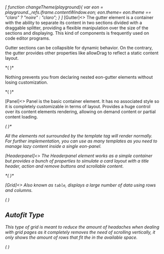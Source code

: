 *[
  function changeTheme(playground){
    var eon = playground._refs.iframe.contentWindow.eon;
    eon.theme= eon.theme == "claro" ? "noire" : "claro";
  }
]*
[Gutter]<>
The gutter element is a container with the ability to separate its content in two sections divided with a draggable splitter, providing a flexible manipulation over the size of the sections and displaying. This kind of components is frequently used on code editor programs.

Gutter sections can be collapsible for dynamic behavior. On the contrary, the gutter provides other properties like allowDrag to reflect a static content layout.

*(
<doc-playground label="Vertical gutter" format="true" html="true" js="true" css="true" selector="body">
  <template type="html">
    <doc-head>
      <script src='framework/doc-eon/eon/eon.js'></script>
      <script>
        eon.themeSchema = {
          claro: ["eon-gutter"]
        }
      </script>
      <script>
        eon.import([
          'framework/doc-eon/eon/ui/eon-gutter',
          'framework/doc-eon/custom/doc-playground/doc-showcase'
        ])
      </script>
      <style>
        body {
          display: flex;
          flex-wrap: wrap;
        }
        doc-showcase {
           width: 100%;
        }
        doc-showcase .doc-showcase-content {
          height: 250px;
          width: 100%;
        }
      </style>
  </doc-head>
  <doc-body>
    <doc-showcase>
      <eon-gutter type="horizontal" collapsible="true">
        <eon-section class="section">
          <div class="gutter-box blue"></div>
          <div class="gutter-box blue"></div>
          <div class="gutter-box blue"></div>
          <div class="gutter-box blue"></div>
        </eon-section>
        <eon-section>
          <div class="gutter-box orange"></div>
          <div class="gutter-box orange"></div>
          <div class="gutter-box orange"></div>
          <div class="gutter-box orange"></div>
        </eon-section>
      </eon-gutter>
    </doc-showcase>
  </doc-body>
  </template>
   <template type="css">
      .gutter-box {
          height: 50px;
          width: 50px;
          min-width: 50px;
          margin: 8px;
          background: #76bb72;
      }
      .blue {
        background-color: #7296bb !important;
      }

      .red {
        background-color: #b36a6a;
      }
  </template>
  <template type="footer">
    {"button":{"action":"changeTheme", "icon":"bubble-chart"}}
  </template>
</doc-playground>
)*


Nothing prevents you from declaring nested eon-gutter elements without losing customization.


*(
<doc-playground label="Nested gutter" format="true" html="true" js="true" css="true" selector="body">
  <template type="html">
    <doc-head>
      <script src='framework/doc-eon/eon/eon.js'></script>
      <script>
        eon.themeSchema = {
          claro: ["eon-gutter"]
        }
      </script>
      <script>
        eon.import([
          'framework/doc-eon/eon/ui/eon-gutter',
          'framework/doc-eon/custom/doc-playground/doc-showcase'
        ])
      </script>
      <style>
        body {
          display: flex;
          flex-wrap: wrap;
        }
        doc-showcase {
           width: 100%;
        }
        doc-showcase .doc-showcase-content {
          height: 350px;
          width: 100%;
        }
        .doc-showcase-title {
            display: none;
        }
      </style>
  </doc-head>
  <doc-body>
    <doc-showcase>
    <eon-gutter type="vertical" collapsible="true">
        <eon-section>
          <eon-gutter collapsible="false">
            <eon-section class="section">
              <div class="gutter-box blue"></div>
              <div class="gutter-box blue"></div>
              <div class="gutter-box blue"></div>
              <div class="gutter-box blue"></div>
            </eon-section>
            <eon-section>
              <div class="gutter-box orange"></div>
              <div class="gutter-box orange"></div>
              <div class="gutter-box orange"></div>
              <div class="gutter-box orange"></div>
            </eon-section>
          </eon-gutter>
        </eon-section>
        <eon-section>
          <div class="gutter-box red"></div>
          <div class="gutter-box red"></div>
          <div class="gutter-box red"></div>
          <div class="gutter-box red"></div>
        </eon-section>
      </eon-gutter>
    </doc-showcase>
  </doc-body>
  </template>
   <template type="css">
      .gutter-box {
          height: 50px;
          width: 50px;
          min-width: 50px;
          margin: 8px;
          background: #76bb72;
      }
      .blue {
        background-color: #7296bb !important;
      }

      .orange {
        background-color: #bb9772;
      }
      .red {
        background-color: #b36a6a;
      }
  </template>
  <template type="footer">
    {"button":{"action":"changeTheme", "icon":"bubble-chart"}}
  </template>
</doc-playground>
)*

[Panel]<>
Panel is the basic container element. It has no associated style so it is completely customizable in terms of layout. Provides a huge control over its content elements rendering, allowing on demand content or partial content loading.

*(
<doc-playground label="Panels" format="true" html="true" js="true" css="true" selector="body">
  <template type="html">
    <doc-head>
      <script src='framework/doc-eon/eon/eon.js'></script>
      <script>
        eon.import([
          'framework/doc-eon/eon/ui/eon-button',
          'framework/doc-eon/eon/ui/eon-panel',
          'framework/doc-eon/custom/doc-playground/doc-showcase'
        ])
      </script>
      <style>
        body {
          display: flex;
          flex-wrap: wrap;
        }
      </style>
  </doc-head>
  <doc-body>
    <doc-showcase label="On demand import">
      <eon-button class="panel-button" value="Import lazy" onclick="importRemote()"></eon-button>
      <eon-panel id="lazy-remote" class="panel" default-style="false" fill="false" allow-scroll="false" href="data/panel/lazyContent.html"
        lazy-load="true">
        <div class="panel-content place-holder" style="box-shadow: none;">No content here</div>
      </eon-panel>
    </doc-showcase>
    <doc-showcase label="On demand rendering">
      <eon-button class="panel-button" inline="true" value="Render lazy" onclick="renderLazy()"></eon-button>
      <eon-panel id="lazy-content" class="panel" default-style="false" fill="false" allow-scroll="false">
        <div class="panel-content place-holder">I'm a hidden div!</div>
        <template>
          <div class="panel-content" style="background-color: #7296bb;">
            I'm an on demand rendered div!
          </div>
        </template>
      </eon-panel>
    </doc-showcase>
  </doc-body>
  </template>
  <template type="css">
    .panel {
      flex-direction: column;
      min-width: 228px;
    }
    .panel-content {
      height: 100px;
      width: 350px;
      display: flex;
      justify-content: center;
      align-items: center;
      font-size: 18px;
      text-align: center;
      padding: 6px;
      color: #ffffff;
      box-sizing: border-box;
    }
    .place-holder {
      background-color: #76bb72;
      -moz-box-shadow: inset 0 0 10px #ffffff;
      -webkit-box-shadow: inset 0 0 10px #ffffff;
      box-shadow: inset 0 0 10px #ffffff;
    }
    .panel-button {
      width: 150px;
      margin-bottom: 10px;
    }
    #lazy-remote {
      -webkit-box-shadow: 0px 0px 10px #d8d8d8;
      -moz-box-shadow: 0px 0px 10px #d8d8d8;
      box-shadow: 0px 0px 10px #d8d8d8;
    }
  </template>
  <template type="js">
    //**
    function renderLazy() {
      document.querySelector("#lazy-content").render();
      // Remove place holder
      document.querySelector("#lazy-content .place-holder").style.display = "none";
    }
    function importRemote() {
      document.querySelector("#lazy-remote").importContent();
      // Remove place holder
      document.querySelector("#lazy-remote .place-holder").style.display = "none";
    }
  </template>
  <template type="footer">
    {"button":{"action":"changeTheme", "icon":"bubble-chart"}}
  </template>
</doc-playground>
)*


All the elements not surrounded by the template tag will render normally. 
For further implementation, you can use as many templates as you need to manage lazy content inside a single eon-panel.


[Headerpanel]<>
The Headerpanel element works as a simple container but provides a bunch of properties to simulate a card layout with a title header, action and remove buttons and scrollable content.

*(
<doc-playground label="Flexible behavior" format="true" html="true" js="true" css="true" selector="body">
  <template type="html">
    <doc-head>
      <script src='framework/doc-eon/eon/eon.js'></script>
      <script>
        eon.themeSchema = {
          claro: ["eon-headerpanel"]
        }
      </script>
      <script>
        eon.import([
          'framework/doc-eon/eon/ui/eon-headerpanel',
          'framework/doc-eon/custom/doc-playground/doc-showcase'
        ])
      </script>
      <style>
        body {
          display: flex;
          flex-wrap: wrap;
        }
      </style>
  </doc-head>
  <doc-body>
    <doc-showcase label="Simple panel">
      <eon-headerpanel header="static" header-content="Squares"  class="headerpanel" default-style="false">
      <div class="headerpanel-square blue"></div>
        <div class="headerpanel-square blue"></div>
        <div class="headerpanel-square blue"></div>
        <div class="headerpanel-square blue"></div>
      </eon-headerpanel>
    </doc-showcase>
    <doc-showcase label="Growing header">
      <eon-headerpanel id="growing-headerpanel" default-style="false" header="grow" class="headerpanel" header-content="More squares" action-button="changeSquaresColor('growing-headerpanel')" close-button="none" close-button-class="d-black-close">
        <div class="headerpanel-square red"></div>
        <div class="headerpanel-square red"></div>
        <div class="headerpanel-square red"></div>
        <div class="headerpanel-square red"></div>
      </eon-headerpanel>
    </doc-showcase>
    <doc-showcase label="Simple panel">
      <eon-headerpanel class="headerpanel" default-style="false">
      </eon-headerpanel>
    </doc-showcase>
  </doc-body>
  </template>
   <template type="css">
      .red {
        background-color: #b36a6a;
      }
      .blue {
        background-color: #7296bb;
      }
      .headerpanel {
        width: 200px;
        height: 200px;
        transition: all .2s;
      }
      .headerpanel-square {
        width: 100%;
        height: 100px;
        margin-top: 12px;
        transition: all .2s;
      }
  </template>
  <template type="js">
    var colors = ["", "#b78f47", "#2a9a9a", "#8c47b7", "#bb9772", "#b36a6a", "#7296bb"];

    function changeSquaresColor(id) {
      var squares = document.querySelector("#" + id).querySelectorAll(".headerpanel-square");
      var color = Math.floor((Math.random() * 6) + 1);
      // Change squares color
      for (var index in squares) {
        squares[index].style.backgroundColor = colors[color];
      }
    }
  </template>
  <template type="footer">
    {"button":{"action":"changeTheme", "icon":"bubble-chart"}}
  </template>
</doc-playground>
)*

[Grid]<>
Also known as `table`, displays a large number of data using rows and columns.

*(
<doc-playground label="Common Usage" html="true" js="true" css="true" selector="body">
  <template type="html">
      <head>
          <script src='framework/doc-eon/eon/eon.js'></script>
          <script>eon.import(['framework/doc-eon/eon/ui/eon-grid','framework/doc-eon/custom/doc-playground/doc-showcase']);</script>
      </head>
      <body>
          <doc-showcase label="Default">
              <eon-grid resizable="false" footer="true" entries-count="false" row-min-height="80" column-min-width="200"
                  columns="name, lastname, age, phone" headers="Name, Lastname, Age, Phone, DNI" style="height:340px" page-size="8" autofit="false">
                  <eon-grid-row>
                      <eon-grid-cell column="name">John</eon-grid-cell>
                      <eon-grid-cell column="lastname">Doe</eon-grid-cell>
                      <eon-grid-cell column="age">27</eon-grid-cell>
                      <eon-grid-cell column="phone">766565454</eon-grid-cell>
                  </eon-grid-row>
                  <eon-grid-row>
                      <eon-grid-cell column="name">Jill</eon-grid-cell>
                      <eon-grid-cell column="lastname">Smith</eon-grid-cell>
                      <eon-grid-cell column="phone">666676666</eon-grid-cell>
                  </eon-grid-row>
                  <eon-grid-row>
                      <eon-grid-cell column="name">Joseph</eon-grid-cell>
                      <eon-grid-cell column="lastname">Doe</eon-grid-cell>
                      <eon-grid-cell column="age">16</eon-grid-cell>
                      <eon-grid-cell column="phone">3345</eon-grid-cell>
                  </eon-grid-row>
                  <eon-grid-row>
                      <eon-grid-cell column="name">Charles</eon-grid-cell>
                      <eon-grid-cell column="lastname">Doe</eon-grid-cell>
                      <eon-grid-cell column="age">27</eon-grid-cell>
                      <eon-grid-cell column="phone">766565454</eon-grid-cell>
                  </eon-grid-row>
                  <eon-grid-row>
                      <eon-grid-cell column="name">Jaime</eon-grid-cell>
                      <eon-grid-cell column="lastname">Doe</eon-grid-cell>
                      <eon-grid-cell column="age">16</eon-grid-cell>
                      <eon-grid-cell column="phone">3345</eon-grid-cell>
                  </eon-grid-row>
                  <eon-grid-row>
                      <eon-grid-cell column="name">Johan</eon-grid-cell>
                      <eon-grid-cell column="lastname">Doe</eon-grid-cell>
                      <eon-grid-cell column="phone">666676666</eon-grid-cell>
                  </eon-grid-row>
                  <eon-grid-row>
                      <eon-grid-cell column="name">David</eon-grid-cell>
                      <eon-grid-cell column="lastname">Doe</eon-grid-cell>
                      <eon-grid-cell column="age">27</eon-grid-cell>
                      <eon-grid-cell column="phone">766565454</eon-grid-cell>
                  </eon-grid-row>
                  <eon-grid-row>
                      <eon-grid-cell column="name">Samuel</eon-grid-cell>
                      <eon-grid-cell column="lastname">Doe</eon-grid-cell>
                      <eon-grid-cell column="age">16</eon-grid-cell>
                      <eon-grid-cell column="phone">3345</eon-grid-cell>
                  </eon-grid-row>
                  <eon-grid-row>
                      <eon-grid-cell column="name">Vera</eon-grid-cell>
                      <eon-grid-cell column="lastname">Doe</eon-grid-cell>
                      <eon-grid-cell column="phone">666676666</eon-grid-cell>
                  </eon-grid-row>
                  <eon-grid-row>
                      <eon-grid-cell column="name">Janine</eon-grid-cell>
                      <eon-grid-cell column="lastname">Jackson</eon-grid-cell>
                      <eon-grid-cell column="age">27</eon-grid-cell>
                      <eon-grid-cell column="phone">766565454</eon-grid-cell>
                  </eon-grid-row>
                  </eon-grid>
          </doc-showcase>
          <doc-showcase label="Resizable">
              <eon-grid footer="true" entries-count="false" row-min-height="80" column-min-width="200"
                  columns="name, lastname, age, phone" headers="Name, Lastname, Age, Phone, DNI" style="height:340px" page-size="8" autofit="false">
                  <eon-grid-row>
                      <eon-grid-cell column="name">John</eon-grid-cell>
                      <eon-grid-cell column="lastname">Doe</eon-grid-cell>
                      <eon-grid-cell column="age">27</eon-grid-cell>
                      <eon-grid-cell column="phone">766565454</eon-grid-cell>
                  </eon-grid-row>
                  <eon-grid-row>
                      <eon-grid-cell column="name">Jill</eon-grid-cell>
                      <eon-grid-cell column="lastname">Smith</eon-grid-cell>
                      <eon-grid-cell column="phone">666676666</eon-grid-cell>
                  </eon-grid-row>
                  <eon-grid-row>
                      <eon-grid-cell column="name">Joseph</eon-grid-cell>
                      <eon-grid-cell column="lastname">Doe</eon-grid-cell>
                      <eon-grid-cell column="age">16</eon-grid-cell>
                      <eon-grid-cell column="phone">3345</eon-grid-cell>
                  </eon-grid-row>
                  <eon-grid-row>
                      <eon-grid-cell column="name">Charles</eon-grid-cell>
                      <eon-grid-cell column="lastname">Doe</eon-grid-cell>
                      <eon-grid-cell column="age">27</eon-grid-cell>
                      <eon-grid-cell column="phone">766565454</eon-grid-cell>
                  </eon-grid-row>
                  <eon-grid-row>
                      <eon-grid-cell column="name">Jaime</eon-grid-cell>
                      <eon-grid-cell column="lastname">Doe</eon-grid-cell>
                      <eon-grid-cell column="age">16</eon-grid-cell>
                      <eon-grid-cell column="phone">3345</eon-grid-cell>
                  </eon-grid-row>
                  <eon-grid-row>
                      <eon-grid-cell column="name">Johan</eon-grid-cell>
                      <eon-grid-cell column="lastname">Doe</eon-grid-cell>
                      <eon-grid-cell column="phone">666676666</eon-grid-cell>
                  </eon-grid-row>
                  <eon-grid-row>
                      <eon-grid-cell column="name">David</eon-grid-cell>
                      <eon-grid-cell column="lastname">Doe</eon-grid-cell>
                      <eon-grid-cell column="age">27</eon-grid-cell>
                      <eon-grid-cell column="phone">766565454</eon-grid-cell>
                  </eon-grid-row>
                  <eon-grid-row>
                      <eon-grid-cell column="name">Samuel</eon-grid-cell>
                      <eon-grid-cell column="lastname">Doe</eon-grid-cell>
                      <eon-grid-cell column="age">16</eon-grid-cell>
                      <eon-grid-cell column="phone">3345</eon-grid-cell>
                  </eon-grid-row>
                  <eon-grid-row>
                      <eon-grid-cell column="name">Vera</eon-grid-cell>
                      <eon-grid-cell column="lastname">Doe</eon-grid-cell>
                      <eon-grid-cell column="phone">666676666</eon-grid-cell>
                  </eon-grid-row>
                  <eon-grid-row>
                      <eon-grid-cell column="name">Janine</eon-grid-cell>
                      <eon-grid-cell column="lastname">Jackson</eon-grid-cell>
                      <eon-grid-cell column="age">27</eon-grid-cell>
                      <eon-grid-cell column="phone">766565454</eon-grid-cell>
                  </eon-grid-row>
                  </eon-grid>
          </doc-showcase>
      </body>
  </template>
  <template type="css">
      .doc-showcase-content{display:flex;}
      .doc-showcase-content eon-button{margin:0 5px;}
  </template>
  <template type="footer">
    {"button":{"action":"changeTheme", "icon":"bubble-chart"}}
  </template>
</doc-playground>
)*

## Autofit Type

This type of grid is meant to reduce the amount of headaches when dealing with grid pages as it completely removes the need of scrolling vertically, it only shows the amount of rows that fit the in the available space.

*(
<doc-playground label="Autofit" html="true" js="true" css="true" selector="body">
  <template type="html">
      <head>
          <script src='framework/doc-eon/eon/eon.js'></script>
          <script>eon.import(['framework/doc-eon/eon/ui/eon-grid','framework/doc-eon/custom/doc-playground/doc-showcase']);</script>
      </head>
      <body>
          <doc-showcase label='Smaller Space'>
              <eon-grid resizable="false" footer="true" entries-count="false" row-min-height="80" column-min-width="200" autofit="true"
                  columns="name, lastname, age, phone" headers="Name, Lastname, Age, Phone, DNI" style="height:260px">
                  <eon-grid-row>
                      <eon-grid-cell column="name">John</eon-grid-cell>
                      <eon-grid-cell column="lastname">Doe</eon-grid-cell>
                      <eon-grid-cell column="age">27</eon-grid-cell>
                      <eon-grid-cell column="phone">766565454</eon-grid-cell>
                  </eon-grid-row>
                  <eon-grid-row>
                      <eon-grid-cell column="name">Jill</eon-grid-cell>
                      <eon-grid-cell column="lastname">Smith</eon-grid-cell>
                      <eon-grid-cell column="phone">666676666</eon-grid-cell>
                  </eon-grid-row>
                  <eon-grid-row>
                      <eon-grid-cell column="name">Joseph</eon-grid-cell>
                      <eon-grid-cell column="lastname">Doe</eon-grid-cell>
                      <eon-grid-cell column="age">16</eon-grid-cell>
                      <eon-grid-cell column="phone">3345</eon-grid-cell>
                  </eon-grid-row>
                  <eon-grid-row>
                      <eon-grid-cell column="name">Charles</eon-grid-cell>
                      <eon-grid-cell column="lastname">Doe</eon-grid-cell>
                      <eon-grid-cell column="age">27</eon-grid-cell>
                      <eon-grid-cell column="phone">766565454</eon-grid-cell>
                  </eon-grid-row>
                  <eon-grid-row>
                      <eon-grid-cell column="name">Jaime</eon-grid-cell>
                      <eon-grid-cell column="lastname">Doe</eon-grid-cell>
                      <eon-grid-cell column="age">16</eon-grid-cell>
                      <eon-grid-cell column="phone">3345</eon-grid-cell>
                  </eon-grid-row>
                  <eon-grid-row>
                      <eon-grid-cell column="name">Johan</eon-grid-cell>
                      <eon-grid-cell column="lastname">Doe</eon-grid-cell>
                      <eon-grid-cell column="phone">666676666</eon-grid-cell>
                  </eon-grid-row>
                  <eon-grid-row>
                      <eon-grid-cell column="name">David</eon-grid-cell>
                      <eon-grid-cell column="lastname">Doe</eon-grid-cell>
                      <eon-grid-cell column="age">27</eon-grid-cell>
                      <eon-grid-cell column="phone">766565454</eon-grid-cell>
                  </eon-grid-row>
                  <eon-grid-row>
                      <eon-grid-cell column="name">Samuel</eon-grid-cell>
                      <eon-grid-cell column="lastname">Doe</eon-grid-cell>
                      <eon-grid-cell column="age">16</eon-grid-cell>
                      <eon-grid-cell column="phone">3345</eon-grid-cell>
                  </eon-grid-row>
                  <eon-grid-row>
                      <eon-grid-cell column="name">Vera</eon-grid-cell>
                      <eon-grid-cell column="lastname">Doe</eon-grid-cell>
                      <eon-grid-cell column="phone">666676666</eon-grid-cell>
                  </eon-grid-row>
                  <eon-grid-row>
                      <eon-grid-cell column="name">Janine</eon-grid-cell>
                      <eon-grid-cell column="lastname">Jackson</eon-grid-cell>
                      <eon-grid-cell column="age">27</eon-grid-cell>
                      <eon-grid-cell column="phone">766565454</eon-grid-cell>
                  </eon-grid-row>
                  </eon-grid>
          </doc-showcase>
          <doc-showcase label='Larger Space'>
              <eon-grid resizable="false" footer="true" entries-count="false" row-min-height="80" column-min-width="200" autofit="true"
                  columns="name, lastname, age, phone" headers="Name, Lastname, Age, Phone, DNI" style="height:580px">
                  <eon-grid-row>
                      <eon-grid-cell column="name">John</eon-grid-cell>
                      <eon-grid-cell column="lastname">Doe</eon-grid-cell>
                      <eon-grid-cell column="age">27</eon-grid-cell>
                      <eon-grid-cell column="phone">766565454</eon-grid-cell>
                  </eon-grid-row>
                  <eon-grid-row>
                      <eon-grid-cell column="name">Jill</eon-grid-cell>
                      <eon-grid-cell column="lastname">Smith</eon-grid-cell>
                      <eon-grid-cell column="phone">666676666</eon-grid-cell>
                  </eon-grid-row>
                  <eon-grid-row>
                      <eon-grid-cell column="name">Joseph</eon-grid-cell>
                      <eon-grid-cell column="lastname">Doe</eon-grid-cell>
                      <eon-grid-cell column="age">16</eon-grid-cell>
                      <eon-grid-cell column="phone">3345</eon-grid-cell>
                  </eon-grid-row>
                  <eon-grid-row>
                      <eon-grid-cell column="name">Charles</eon-grid-cell>
                      <eon-grid-cell column="lastname">Doe</eon-grid-cell>
                      <eon-grid-cell column="age">27</eon-grid-cell>
                      <eon-grid-cell column="phone">766565454</eon-grid-cell>
                  </eon-grid-row>
                  <eon-grid-row>
                      <eon-grid-cell column="name">Jaime</eon-grid-cell>
                      <eon-grid-cell column="lastname">Doe</eon-grid-cell>
                      <eon-grid-cell column="age">16</eon-grid-cell>
                      <eon-grid-cell column="phone">3345</eon-grid-cell>
                  </eon-grid-row>
                  <eon-grid-row>
                      <eon-grid-cell column="name">Johan</eon-grid-cell>
                      <eon-grid-cell column="lastname">Doe</eon-grid-cell>
                      <eon-grid-cell column="phone">666676666</eon-grid-cell>
                  </eon-grid-row>
                  <eon-grid-row>
                      <eon-grid-cell column="name">David</eon-grid-cell>
                      <eon-grid-cell column="lastname">Doe</eon-grid-cell>
                      <eon-grid-cell column="age">27</eon-grid-cell>
                      <eon-grid-cell column="phone">766565454</eon-grid-cell>
                  </eon-grid-row>
                  <eon-grid-row>
                      <eon-grid-cell column="name">Samuel</eon-grid-cell>
                      <eon-grid-cell column="lastname">Doe</eon-grid-cell>
                      <eon-grid-cell column="age">16</eon-grid-cell>
                      <eon-grid-cell column="phone">3345</eon-grid-cell>
                  </eon-grid-row>
                  <eon-grid-row>
                      <eon-grid-cell column="name">Vera</eon-grid-cell>
                      <eon-grid-cell column="lastname">Doe</eon-grid-cell>
                      <eon-grid-cell column="phone">666676666</eon-grid-cell>
                  </eon-grid-row>
                  <eon-grid-row>
                      <eon-grid-cell column="name">Janine</eon-grid-cell>
                      <eon-grid-cell column="lastname">Jackson</eon-grid-cell>
                      <eon-grid-cell column="age">27</eon-grid-cell>
                      <eon-grid-cell column="phone">766565454</eon-grid-cell>
                  </eon-grid-row>
                  </eon-grid>
          </doc-showcase>
      </body>
  </template>
  <template type="css">
      .doc-showcase-content{display:flex;}
      .doc-showcase-content eon-button{margin:0 5px;}
  </template>
  <template type="footer">
    {"button":{"action":"changeTheme", "icon":"bubble-chart"}}
  </template>
</doc-playground>
)*



